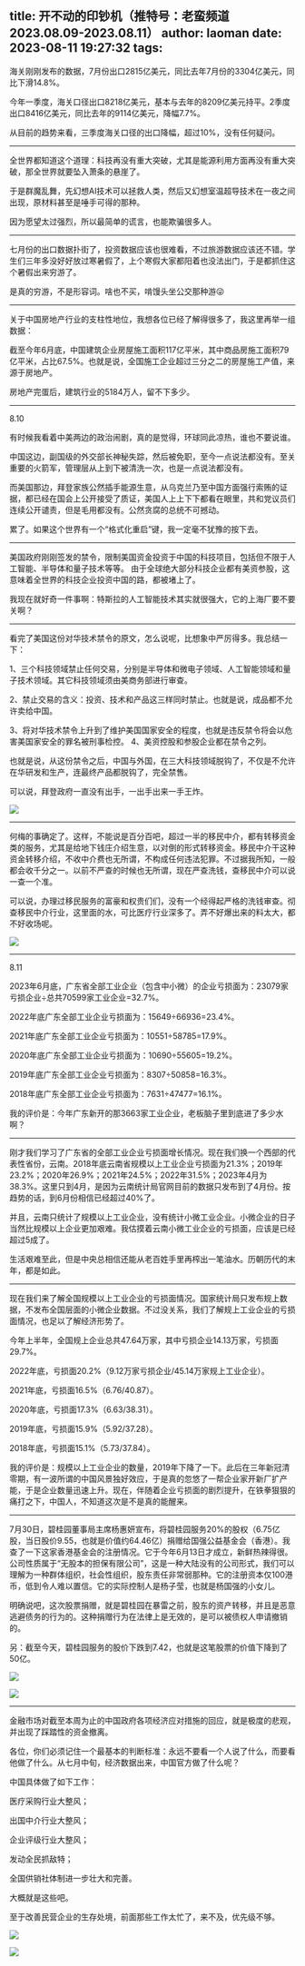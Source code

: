 title: 开不动的印钞机（推特号：老蛮频道 2023.08.09-2023.08.11）
author: laoman
date: 2023-08-11 19:27:32
tags:
---
海关刚刚发布的数据，7月份出口2815亿美元，同比去年7月份的3304亿美元，同比下滑14.8%。<!--more-->

今年一季度，海关口径出口8218亿美元，基本与去年的8209亿美元持平。2季度出口8416亿美元，同比去年的9114亿美元，降幅7.7%。

从目前的趋势来看，三季度海关口径的出口降幅，超过10%，没有任何疑问。
- - -
全世界都知道这个道理：科技再没有重大突破，尤其是能源利用方面再没有重大突破，那全世界就要坠入萧条的悬崖了。

于是群魔乱舞，先幻想AI技术可以拯救人类，然后又幻想室温超导技术在一夜之间出现，原材料甚至是唾手可得的那种。

因为愿望太过强烈，所以最简单的谎言，也能欺骗很多人。
- - -
七月份的出口数据扑街了，投资数据应该也很难看，不过旅游数据应该还不错。学生们三年多没好好放过寒暑假了，上个寒假大家都阳着也没法出门，于是都抓住这个暑假出来穷游了。

是真的穷游，不是形容词。啥也不买，啃馒头坐公交那种游😜
- - -
关于中国房地产行业的支柱性地位，我想各位已经了解得很多了，我这里再举一组数据：

截至今年6月底，中国建筑企业房屋施工面积117亿平米，其中商品房施工面积79亿平米，占比67.5%。也就是说，全国施工企业超过三分之二的房屋施工产值，来源于房地产。

房地产完蛋后，建筑行业的5184万人，留不下多少。
- - -
8.10

有时候我看着中美两边的政治闹剧，真的是觉得，环球同此凉热，谁也不要说谁。

中国这边，副国级的外交部长神秘失踪，然后被免职，至今一点说法都没有。至关重要的火箭军，管理层从上到下被清洗一次，也是一点说法都没有。

而美国那边，拜登家族公然插手能源生意，从乌克兰乃至中国方面强行索贿的证据，都已经在国会上公开接受了质证，美国人上上下下都看在眼里，共和党议员们连续公开谴责，但是毛用都没有。公然贪腐的总统不可撼动。

累了。如果这个世界有一个“格式化重启”键，我一定毫不犹豫的按下去。
- - -
美国政府刚刚签发的禁令，限制美国资金投资于中国的科技项目，包括但不限于人工智能、半导体和量子技术等等。
由于全球绝大部分科技企业都有美资参股，这意味着全世界的科技企业投资中国的路，都被堵上了。

我现在就好奇一件事啊：特斯拉的人工智能技术其实就很强大，它的上海厂要不要关啊？
- - -
看完了美国这份对华技术禁令的原文，怎么说呢，比想象中严厉得多。我总结一下：

1、三个科技领域禁止任何交易，分别是半导体和微电子领域、人工智能领域和量子技术领域。其它科技领域须由美商务部进行审查。

2、禁止交易的含义：投资、技术和产品这三样同时禁止。也就是说，成品都不允许卖给中国。

3、将对华技术禁令上升到了维护美国国家安全的程度，也就是违反禁令将会以危害美国家安全的罪名被刑事检控。
4、美资控股和参股企业都在禁令之列。

也就是说，从这份禁令之后，中国与外国，在三大科技领域脱钩了，不仅是不允许在华研发和生产，连最终产品都脱钩了，完全禁售。

可以说，拜登政府一直没有出手，一出手出来一手王炸。

![](/images/20230811001.jpg)
- - -
何梅的事确定了。这样，不能说是百分百吧，超过一半的移民中介，都有转移资金类的服务，尤其是给地下钱庄介绍生意，以对倒的形式转移资金。移民中介干这种资金转移介绍，不收中介费也无所谓，不构成任何违法犯罪。不过据我所知，一般都会收千分之一。以前不严查的时候也无所谓，现在严查洗钱，查移民中介可以说一查一个准。

可以说，办理过移民服务的富豪和权贵们们，没有一个经得起严格的洗钱审查。彻查移民中介行业，这里面的水，可比医疗行业深多了。弄不好爆出来的料太大，都不好收场呢。

![](/images/20230811002.jpg)
- - -
8.11

2023年6月底，广东省全部工业企业（包含中小微）的企业亏损面为：23079家亏损企业÷总共70599家工业企业=32.7%。

2022年底广东全部工业企业亏损面为：15649÷66936=23.4%。

2021年底广东全部工业企业亏损面为：10551÷58785=17.9%。

2020年底广东全部工业企业亏损面为：10690÷55605=19.2%。

2019年底广东全部工业企业亏损面为：8307÷50858=16.3%。

2018年底广东全部工业企业亏损面为：7631÷47477=16.1%。

我的评价是：今年广东新开的那3663家工业企业，老板脑子里到底进了多少水啊？
- - -
刚才我们学习了广东省的全部工业企业亏损面增长情况。现在我们换一个西部的代表性省份，云南。2018年底云南省规模以上工业企业亏损面为21.3%；2019年23.2%；2020年26.9%；2021年24.5%；2022年31.5%；2023年4月为38.3%。这里只到4月，是因为云南统计局官网目前的数据只发布到了4月份。按趋势的话，到6月份相信已经超过40%了。

并且，云南只统计了规模以上工业企业，没有统计小微工业企业。小微企业的日子当然比规模以上企业更加艰难。我估摸着云南小微工业企业的亏损面，应该是已经超过5成了。

生活艰难至此，但是中央总相信还能从老百姓手里再榨出一笔油水。历朝历代的末年，都是如此。
- - -
现在我们来了解全国规模以上工业企业的亏损面情况。国家统计局只发布规上数据，不发布全国层面的小微企业数据。不过没关系，我们了解规上工业企业的亏损面情况，也足以了解经济形势了。

今年上半年，全国规上企业总共47.64万家，其中亏损企业14.13万家，亏损面29.7%。

2022年底，亏损面20.2%（9.12万家亏损企业/45.14万家规上工业企业）。

2021年底，亏损面16.5%（6.76/40.87）。

2020年底，亏损面17.3%（6.63/38.31）。

2019年底，亏损面15.9%（5.92/37.28）。

2018年底，亏损面15.1%（5.73/37.84）。

我的评价是：规模以上工业企业的数量，2019年下降了一下。此后在三年新冠清零期，有一波所谓的中国风景独好效应，于是真的忽悠了一帮企业家开新厂扩产能，于是企业数量迅速上升。现在，伴随着企业亏损面的剧烈提升，在铁拳狠狠的痛打之下，中国人，不知道这次是不是真的能醒来。
- - -
7月30日，碧桂园董事局主席杨惠妍宣布，将碧桂园服务20%的股权（6.75亿股，当日股价9.55，也就是价值约64.46亿）捐赠给国强公益基金会（香港）。我查了一下这家香港基金会的注册情况。它于今年6月13日才成立，新鲜热辣得很。公司性质属于“无股本的担保有限公司”，这是一种大陆没有的公司形式，我们可以理解为一种群体组织，社会性组织，股东责任非常弱那种。它的注册资本仅100港币，低到令人难以置信。它的实际控制人是杨子莹，也就是杨国强的小女儿。

明确说吧，这次股票捐赠，就是碧桂园在暴雷之前，股东的资产转移，并且是恶意逃避债务的行为的。这种捐赠行为在法律上是无效的，是可以被债权人申请撤销的。

另：截至今天，碧桂园服务的股价下跌到7.42，也就是这笔股票的价值下降到了50亿。

![](/images/20230811003.jpg)

![](/images/20230811004.jpg)
- - -
金融市场对截至本周为止的中国政府各项经济应对措施的回应，就是极度的悲观，并出现了踩踏性的资金撤离。

各位，你们必须记住一个最基本的判断标准：永远不要看一个人说了什么，而要看他做了什么。从七月中旬，经济数据出来，中国官方做了什么呢？

中国具体做了如下工作：

医疗采购行业大整风；

出国中介行业大整风；

企业评级行业大整风；

发动全民抓敌特；

全国供销社体制进一步壮大和完善。

大概就是这些吧。

至于改善民营企业的生存处境，前面那些工作太忙了，来不及，优先级不够。

![](/images/20230811005.jpg)

![](/images/20230811006.jpg)